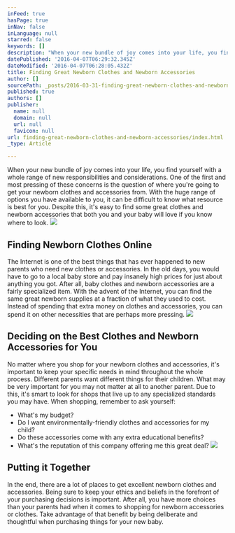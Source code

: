 ```yaml
---
inFeed: true
hasPage: true
inNav: false
inLanguage: null
starred: false
keywords: []
description: "When your new bundle of joy comes into your life, you find yourself with a whole range of new responsibilities and considerations. One of the first and most pressing of these concerns is the question of where you're going to get your newborn clothes and accessories from. With the huge range of options you have available to you, it can be difficult to know what resource is best for you. Despite this, it's easy to find some great clothes and newborn accessories that both you and your baby will love if you know where to look."
datePublished: '2016-04-07T06:29:32.345Z'
dateModified: '2016-04-07T06:28:05.432Z'
title: Finding Great Newborn Clothes and Newborn Accessories
author: []
sourcePath: _posts/2016-03-31-finding-great-newborn-clothes-and-newborn-accessories.md
published: true
authors: []
publisher:
  name: null
  domain: null
  url: null
  favicon: null
url: finding-great-newborn-clothes-and-newborn-accessories/index.html
_type: Article

---
```

When your new bundle of joy comes into your life, you find yourself with a whole range of new responsibilities and considerations. One of the first and most pressing of these concerns is the question of where you're going to get your newborn clothes and accessories from. With the huge range of options you have available to you, it can be difficult to know what resource is best for you. Despite this, it's easy to find some great clothes and newborn accessories that both you and your baby will love if you know where to look.
![](https://the-grid-user-content.s3-us-west-2.amazonaws.com/6fc9e801-d2a9-4744-bcfd-002c3ee37ceb.jpg)

## Finding Newborn Clothes Online

The Internet is one of the best things that has ever happened to new parents who need new clothes or accessories. In the old days, you would have to go to a local baby store and pay insanely high prices for just about anything you got. After all, baby clothes and newborn accessories are a fairly specialized item. With the advent of the Internet, you can find the same great newborn supplies at a fraction of what they used to cost. Instead of spending that extra money on clothes and accessories, you can spend it on other necessities that are perhaps more pressing.
![](https://the-grid-user-content.s3-us-west-2.amazonaws.com/df5dae69-6188-449b-bc50-121dbad357a2.jpg)

## Deciding on the Best Clothes and Newborn Accessories for You

No matter where you shop for your newborn clothes and accessories, it's important to keep your specific needs in mind throughout the whole process. Different parents want different things for their children. What may be very important for you may not matter at all to another parent. Due to this, it's smart to look for shops that live up to any specialized standards you may have. When shopping, remember to ask yourself:

* What's my budget?
* Do I want environmentally-friendly clothes and accessories for my child?
* Do these accessories come with any extra educational benefits?
* What's the reputation of this company offering me this great deal?
![](https://the-grid-user-content.s3-us-west-2.amazonaws.com/630649ec-d220-4a03-a0a2-57da0906296d.jpg)

## Putting it Together

In the end, there are a lot of places to get excellent newborn clothes and accessories. Being sure to keep your ethics and beliefs in the forefront of your purchasing decisions is important. After all, you have more choices than your parents had when it comes to shopping for newborn accessories or clothes. Take advantage of that benefit by being deliberate and thoughtful when purchasing things for your new baby.